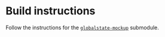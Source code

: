 # Build instructions
Follow the instructions for the [`globalstate-mockup`](https://gitlab.com/Concordium/consensus/globalstate-mockup) submodule.
